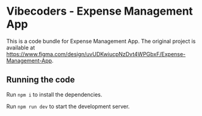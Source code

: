 # Vibecoders - Expense Management App

This is a code bundle for Expense Management App. The original project is available at https://www.figma.com/design/uvUDKwiucpNzDvt4WPGbxF/Expense-Management-App.

## Running the code

Run `npm i` to install the dependencies.

Run `npm run dev` to start the development server.
